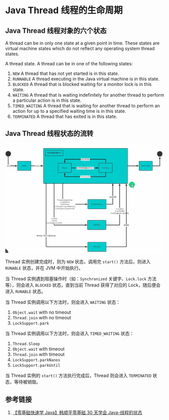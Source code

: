 # Java Thread 线程的生命周期


## Java Thread 线程对象的六个状态

A thread can be in only one state at a given point in time. These states are virtual machine states which do not reflect any operating system thread states.

A thread state. A thread can be in one of the following states:
1. `NEW` A thread that has not yet started is in this state.
2. `RUNNABLE` A thread executing in the Java virtual machine is in this state.
3. `BLOCKED` A thread that is blocked waiting for a monitor lock is in this state.
4. `WAITING` A thread that is waiting indefinitely for another thread to perform a particular action is in this state.
5. `TIMED_WAITING` A thread that is waiting for another thread to perform an action for up to a specified waiting time is in this state.
6. `TERMINATED` A thread that has exited is in this state.


## Java Thread 线程状态的流转



![](resources/images/Pasted%20image%2020230921084600.png)


Thread 实例创建完成时，则为 `NEW` 状态，调用完 `start()` 方法后，则进入 `RUNABLE` 状态，并在 JVM 中开始执行。

当 Thread 实例遇到阻塞操作时（如：`Synchronized` 关键字、`Lock.lock` 方法等），则会进入 `BLOCKED` 状态，直到当前 Thread 获得了对应的 Lock，随后便会进入 `RUNABLE` 状态。

当 Thread 实例调用以下方法时，则会进入 `WAITING` 状态：
1. `Object.wait` with no timeout
2. `Thread.join` with no timeout
3. `LockSupport.park`

当 Thread 实例调用以下方法时，则会进入 `TIMED_WAITING` 状态：
1. `Thread.Sleep`
2. `Object.wait` with timeout
3. `Thread.join` with timeout
4. `LockSupport.parkNanos`
5. `LockSupport.parkUntil`

当 Thread 实例的 `start()` 方法执行完成后，Thread 则会进入 `TERMINATED` 状态，等待被销毁。


## 参考链接
1. [【零基础快速学 Java】韩顺平零基础 30 天学会 Java-线程的状态](https://www.bilibili.com/video/BV1fh411y7R8/?p=593&vd_source=31f9517734e43a6c180d5d1d56a5e162)
